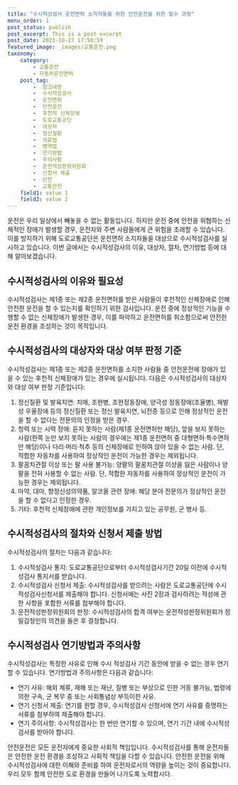 ```yaml
---
title: "수시적성검사 운전면허 소지자들을 위한 안전운전을 위한 필수 과정"
menu_order: 1
post_status: publish
post_excerpt: This is a post excerpt
post_date: 2023-10-27 17:50:59
featured_image: _images/교통운전.png
taxonomy:
    category:
        - 교통운전
        - 자동차운전면허
    post_tag:
        -  참고내용
        -  수시적성검사
        -  운전면허
        -  안전운전
        -  후천적 신체장애
        -  도로교통공단
        -  대상자
        -  정신질환
        -  의료법
        -  병역법
        -  연기방법
        -  주의사항
        -  운전적성판정위원회
        -  신청서 제출
        -  안전
        -  교통안전
    field1: value 1
    field2: value 2
---
```




운전은 우리 일상에서 빼놓을 수 없는 활동입니다. 하지만 운전 중에 안전을 위협하는 신체적인 장애가 발생할 경우, 운전자와 주변 사람들에게 큰 위험을 초래할 수 있습니다. 이를 방지하기 위해 도로교통공단은 운전면허 소지자들을 대상으로 수시적성검사를 실시하고 있습니다. 이번 글에서는 수시적성검사의 이유, 대상자, 절차, 연기방법 등에 대해 알아보겠습니다.

## 수시적성검사의 이유와 필요성

수시적성검사는 제1종 또는 제2종 운전면허를 받은 사람들이 후천적인 신체장애로 인해 안전한 운전을 할 수 있는지를 확인하기 위한 검사입니다. 운전 중에 정상적인 기능을 수행할 수 없는 신체장애가 발생한 경우, 이를 파악하고 운전면허를 취소함으로써 안전한 운전 환경을 조성하는 것이 목적입니다.

## 수시적성검사의 대상자와 대상 여부 판정 기준

수시적성검사는 제1종 또는 제2종 운전면허를 소지한 사람들 중 안전운전에 장애가 있을 수 있는 후천적 신체장애가 있는 경우에 실시됩니다. 다음은 수시적성검사의 대상자와 대상 여부 판정 기준입니다:

1. 정신질환 및 발육지연: 치매, 조현병, 조현정동장애, 양극성 정동장애(조울병), 재발성 우울장애 등의 정신질환 또는 정신 발육지연, 뇌전증 등으로 인해 정상적인 운전을 할 수 없다는 전문의의 인정을 받은 경우.
2. 청력 또는 시력 장애: 듣지 못하는 사람(제1종 운전면허만 해당), 앞을 보지 못하는 사람(한쪽 눈만 보지 못하는 사람의 경우에는 제1종 운전면허 중 대형면허·특수면허만 해당)이나 다리·머리·척추 등의 신체장애로 인하여 앉아 있을 수 없는 사람. 단, 적합한 자동차를 사용하여 정상적인 운전이 가능한 경우는 제외됩니다.
3. 팔꿈치관절 이상 또는 팔 사용 불가능: 양팔의 팔꿈치관절 이상을 잃은 사람이나 양팔을 전혀 사용할 수 없는 사람. 단, 적합한 자동차를 사용하여 정상적인 운전이 가능한 경우는 제외됩니다.
4. 마약, 대마, 향정신성의약품, 알코올 관련 장애: 해당 분야 전문의가 정상적인 운전을 할 수 없다고 인정한 경우.
5. 기타: 후천적 신체장애에 관한 개인정보를 가지고 있는 공무원, 군 병사 등.

## 수시적성검사의 절차와 신청서 제출 방법

수시적성검사의 절차는 다음과 같습니다:

1. 수시적성검사 통지: 도로교통공단으로부터 수시적성검사기간 20일 이전에 수시적성검사 통지서를 받습니다.
2. 수시적성검사 신청서 제출: 수시적성검사를 받으려는 사람은 도로교통공단에 수시적성검사신청서를 제출해야 합니다. 신청서에는 사진 2장과 검사하려는 적성에 관한 사항을 포함한 서류를 첨부해야 합니다.
3. 운전적성판정위원회의 판정: 수시적성검사의 합격 여부는 운전적성판정위원회가 정밀감정인의 의견을 들은 후 결정합니다.

## 수시적성검사 연기방법과 주의사항

수시적성검사는 특정한 사유로 인해 수시 적성검사 기간 동안에 받을 수 없는 경우 연기할 수 있습니다. 연기방법과 주의사항은 다음과 같습니다:

- 연기 사유: 해외 체류, 재해 또는 재난, 질병 또는 부상으로 인한 거동 불가능, 법령에 의한 구속, 군 복무 중 또는 사회통념상 부득이한 사유.
- 연기 신청서 제출: 연기를 원할 경우, 수시적성검사 신청서에 연기 사유를 증명하는 서류를 첨부하여 제출해야 합니다.
- 연기 주의사항: 수시적성검사는 한 번만 연기할 수 있으며, 연기 기간 내에 수시적성검사를 받아야 합니다.

안전운전은 모든 운전자에게 중요한 사회적 책임입니다. 수시적성검사를 통해 운전자들은 안전한 운전 환경을 조성하고 사회적 책임을 다할 수 있습니다. 안전한 운전을 위해 수시적성검사에 대한 이해와 준비를 하여 운전자로서의 역량을 높이는 것이 중요합니다. 우리 모두 함께 안전한 도로 환경을 만들어 나가도록 노력합시다.


